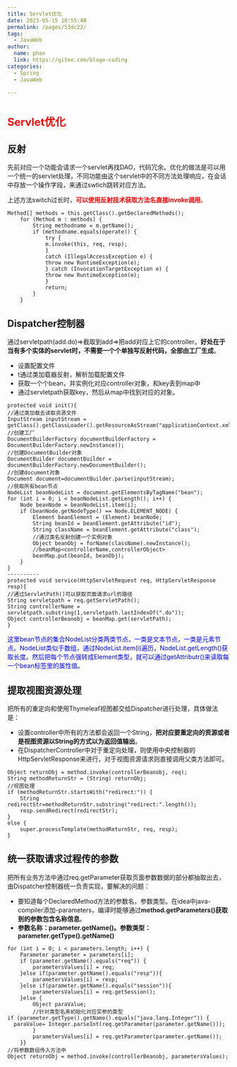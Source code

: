 ```yaml
---
title: Servlet优化
date: 2023-05-15 10:55:40
permalink: /pages/53dc22/
tags: 
  - JavaWeb
author: 
  name: phan
  link: https://gitee.com/blage-coding
categories: 
  - Spring
  - JavaWeb

---
```

# <font color='red' size=5>Servlet优化</font>

## 反射

先前对应一个功能会请求一个servlet再找DAO，代码冗余。优化的做法是可以用一个统一的servlet处理，不同功能由这个servlet中的不同方法处理响应，在会话中存放一个操作字段，来通过swtich跳转对应方法。

上述方法switch过长时，<font color='red'>**可以使用反射技术获取方法名直接invoke调用**。</font>

```
Method[] methods = this.getClass().getDeclaredMethods();
	for (Method m : methods) {
        String methodname = m.getName();
        if (methodname.equals(operate)) {
            try {
            m.invoke(this, req, resp);
            }
          	catch (IllegalAccessException e) {
            throw new RuntimeException(e);
            } catch (InvocationTargetException e) {
            throw new RuntimeException(e);
            }
        	return;
        }
	}
```

## Dispatcher控制器

通过servletpath(add.do)=>截取到add=>把add对应上它的controller。**好处在于当有多个实体的servlet时，不需要一个个单独写反射代码，全部由工厂生成**。

- 设置配置文件
- t通过类加载器反射，解析加载配置文件
- 获取一个个bean，并实例化对应controller对象，和key丢到map中
- 通过servletpath获取key，然后从map中找到对应的对象。

```
protected void init(){
//通过类加载去读取资源文件
InputStream inputStream = getClass().getClassLoader().getResourceAsStream("applicationContext.xml");
//创建工厂
DocumentBuilderFactory documentBuilderFactory = DocumentBuilderFactory.newInstance();
//创建DocumentBuilder对象
DocumentBuilder documentBuilder = documentBuilderFactory.newDocumentBuilder();
//创建document对象
Document document=documentBuilder.parse(inputStream);
//获取所有bean节点
NodeList beanNodeList = document.getElementsByTagName("bean");
for (int i = 0; i < beanNodeList.getLength(); i++) {
    Node beanNode = beanNodeList.item(i);
    if (beanNode.getNodeType() == Node.ELEMENT_NODE) {
        Element beanElement = (Element) beanNode;
        String beanId = beanElement.getAttribute("id");
        String className = beanElement.getAttribute("class");
        //通过类名反射创建一个实例对象
        Object beanObj = forName(className).newInstance();
        //beanMap<controllerName,controllerObject>
        beanMap.put(beanId, beanObj);
    }
}
----------
protected void service(HttpServletRequest req, HttpServletResponse resp){
//通过ServletPath()可以获取页面请求url的路径
String servletpath = req.getServletPath();
String controllerName = servletpath.substring(1,servletpath.lastIndexOf(".do"));
Object controllerBeanobj = beanMap.get(servletPath);
}
```

<font color='blue'>这里bean节点的集合NodeList分类两类节点，一类是文本节点，一类是元素节点。NodeList类似于数组，通过NodeList.item(i)遍历，NodeList.getLength()获取长度。然后把每个节点强转成Element类型，就可以通过getAttributr()来读取每一个bean标签里的属性值。</font>

## 提取视图资源处理

把所有的重定向和使用Thymeleaf视图都交给Dispatcher进行处理，具体做法是：

- 设置controller中所有的方法都会返回一个String，**把对应要重定向的资源或者是视图资源以String的方式以为返回值输出**。
- 在DispatcherController中对于重定向处理，则使用中央控制器的HttpServletResponse来进行，对于视图资源请求则直接调用父类方法即可。

```
Object returnObj = method.invoke(controllerBeanobj, req);
String methodReturnStr = (String) returnObj;
//视图处理
if (methodReturnStr.startsWith("redirect:")) {
    String redirectStr=methodReturnStr.substring("redirect:".length());
    resp.sendRedirect(redirectStr);
}
else {
    super.processTemplate(methodReturnStr, req, resp);
}
```

## 统一获取请求过程传的参数

把所有业务方法中通过req.getParameter获取页面参数数据的部分都抽取出去，由Dispatcher控制器统一负责实现，要解决的问题：

- 要知道每个DeclaredMethod方法的参数名，参数类型。在idea中java-compiler添加-parameters，编译时能够通过**method.getParameters()获取到的参数包含名称信息**。
- **参数名称：parameter.getName()。参数类型：parameter.getType().getName()**

```
for (int i = 0; i < parameters.length; i++) {
    Parameter parameter = parameters[i];
    if (parameter.getName().equals("req")) {
        parametersValues[i] = req;
    }else if(parameter.getName().equals("resp")){
        parametersValues[i] = resp;
    }else if(parameter.getName().equals("session")){
        parametersValues[i] = req.getSession();
    }else {
        Object paraValue;
        //针对类型名来初始化对应实参的类型
if (parameter.getType().getName().equals("java.lang.Integer")) {
  paraValue= Integer.parseInt(req.getParameter(parameter.getName()));
        }
        parametersValues[i] = req.getParameter(parameter.getName());
    }}
//将参数数组传入方法中
Object returnObj = method.invoke(controllerBeanobj, parametersValues);
```

